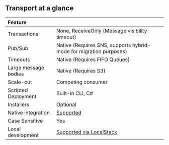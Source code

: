 ## Transport at a glance

|Feature                    |   |
|:---                       |---
|Transactions |None, ReceiveOnly (Message visibility timeout)
|Pub/Sub                    |Native (Requires SNS, supports hybrid-mode for migration purposes)
|Timeouts                   |Native (Requires FIFO Queues)
|Large message bodies       |Native (Requires S3)
|Scale-out             |Competing consumer
|Scripted Deployment        |Built-in CLI, C#
|Installers                 |Optional
|Native integration         |[Supported](native-integration.md)
|Case Sensitive             |Yes
|Local development          |[Supported via LocalStack](/nservicebus/aws/local-development.md)